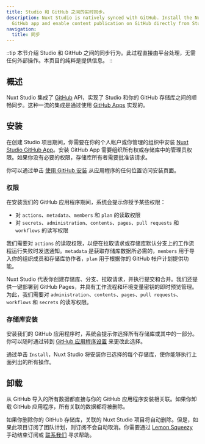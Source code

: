 ```yaml
---
title: Studio 和 GitHub 之间的实时同步。
description: Nuxt Studio is natively synced with GitHub. Install the Nuxt Studio
  GitHub app and enable content publication on GitHub directly from Studio.
navigation:
  title: 同步
---
```


::tip
本节介绍 Studio 和 GitHub 之间的同步行为。此过程直接由平台处理，无需任何外部操作。本页目的纯粹是提供信息。
::

## 概述

Nuxt Studio 集成了 [GitHub](https://github.com) API，实现了 Studio 和你的 GitHub 存储库之间的顺畅同步。这种一流的集成是通过使用 [GitHub Apps](https://docs.github.com/en/developers/apps/getting-started-with-apps/about-apps#about-github-apps) 实现的。

## 安装

在创建 Studio 项目期间，你需要在你的个人帐户或你管理的组织中安装 [Nuxt Studio GitHub App](https://github.com/apps/nuxt-studio)。安装 GitHub App 需要组织所有权或存储库中的管理员权限。如果你没有必要的权限，存储库所有者需要批准该请求。

你可以通过单击 [使用 GitHub 安装](https://github.com/apps/nuxt-studio/installations/new) 从应用程序的任何位置访问安装页面。

### 权限

在安装我们的 GitHub 应用程序期间，系统会提示你授予某些权限：

- 对 `actions`、`metadata`、`members` 和 `plan` 的读取权限
- 对 `secrets`、`administration`、`contents`、`pages`、`pull requests` 和 `workflows` 的读写权限

我们需要对 `actions` 的读取权限，以便在拉取请求或存储库默认分支上的工作流程运行失败时发送通知。`metadata` 是获取存储库数据所必需的，`members` 用于导入你的组织成员和存储库协作者，`plan` 用于根据你的 GitHub 帐户计划提供功能。

Nuxt Studio 代表你创建存储库、分支、拉取请求，并执行提交和合并。我们还提供一键部署到 GitHub Pages，并具有工作流程和环境变量密钥的即时预览管理。为此，我们需要对 `administration`、`contents`、`pages`、`pull requests`、`workflows` 和 `secrets` 的读写权限。

### 存储库安装

安装我们的 GitHub 应用程序时，系统会提示你选择所有存储库或其中的一部分。你可以随时通过转到 [GitHub 应用程序设置](https://github.com/apps/nuxt-studio/installations/new) 来更改此选择。

通过单击 `Install`，Nuxt Studio 将安装你已选择的每个存储库，使你能够执行上面列出的所有操作。

## 卸载

从 GitHub 导入的所有数据都直接与你的 GitHub 应用程序安装相关联。如果你卸载 GitHub 应用程序，所有关联的数据都将被删除。

如果你删除你的 GitHub 存储库，关联的 Nuxt Studio 项目将自动删除。但是，如果此项目订阅了团队计划，则订阅不会自动取消。你需要通过 [Lemon Squeezy]() 手动结束订阅或 [联系我们](team@nuxt.studio) 寻求帮助。

